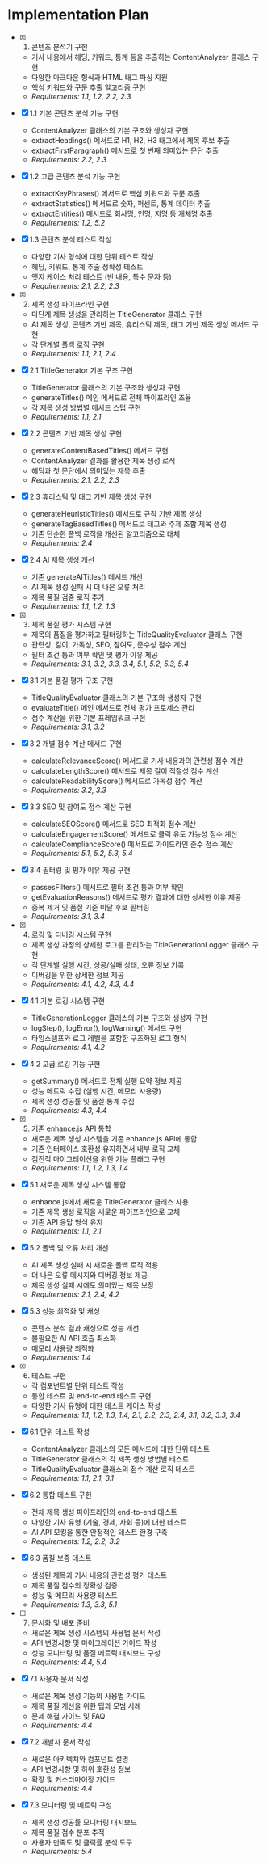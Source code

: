 # Implementation Plan

- [x] 1. 콘텐츠 분석기 구현
  - 기사 내용에서 헤딩, 키워드, 통계 등을 추출하는 ContentAnalyzer 클래스 구현
  - 다양한 마크다운 형식과 HTML 태그 파싱 지원
  - 핵심 키워드와 구문 추출 알고리즘 구현
  - _Requirements: 1.1, 1.2, 2.2, 2.3_

- [x] 1.1 기본 콘텐츠 분석 기능 구현
  - ContentAnalyzer 클래스의 기본 구조와 생성자 구현
  - extractHeadings() 메서드로 H1, H2, H3 태그에서 제목 후보 추출
  - extractFirstParagraph() 메서드로 첫 번째 의미있는 문단 추출
  - _Requirements: 2.2, 2.3_

- [x] 1.2 고급 콘텐츠 분석 기능 구현
  - extractKeyPhrases() 메서드로 핵심 키워드와 구문 추출
  - extractStatistics() 메서드로 숫자, 퍼센트, 통계 데이터 추출
  - extractEntities() 메서드로 회사명, 인명, 지명 등 개체명 추출
  - _Requirements: 1.2, 5.2_

- [x] 1.3 콘텐츠 분석 테스트 작성
  - 다양한 기사 형식에 대한 단위 테스트 작성
  - 헤딩, 키워드, 통계 추출 정확성 테스트
  - 엣지 케이스 처리 테스트 (빈 내용, 특수 문자 등)
  - _Requirements: 2.1, 2.2, 2.3_

- [x] 2. 제목 생성 파이프라인 구현
  - 다단계 제목 생성을 관리하는 TitleGenerator 클래스 구현
  - AI 제목 생성, 콘텐츠 기반 제목, 휴리스틱 제목, 태그 기반 제목 생성 메서드 구현
  - 각 단계별 폴백 로직 구현
  - _Requirements: 1.1, 2.1, 2.4_

- [x] 2.1 TitleGenerator 기본 구조 구현
  - TitleGenerator 클래스의 기본 구조와 생성자 구현
  - generateTitles() 메인 메서드로 전체 파이프라인 조율
  - 각 제목 생성 방법별 메서드 스텁 구현
  - _Requirements: 1.1, 2.1_

- [x] 2.2 콘텐츠 기반 제목 생성 구현
  - generateContentBasedTitles() 메서드 구현
  - ContentAnalyzer 결과를 활용한 제목 생성 로직
  - 헤딩과 첫 문단에서 의미있는 제목 추출
  - _Requirements: 2.1, 2.2, 2.3_

- [x] 2.3 휴리스틱 및 태그 기반 제목 생성 구현
  - generateHeuristicTitles() 메서드로 규칙 기반 제목 생성
  - generateTagBasedTitles() 메서드로 태그와 주제 조합 제목 생성
  - 기존 단순한 폴백 로직을 개선된 알고리즘으로 대체
  - _Requirements: 2.4_

- [x] 2.4 AI 제목 생성 개선
  - 기존 generateAITitles() 메서드 개선
  - AI 제목 생성 실패 시 더 나은 오류 처리
  - 제목 품질 검증 로직 추가
  - _Requirements: 1.1, 1.2, 1.3_

- [x] 3. 제목 품질 평가 시스템 구현
  - 제목의 품질을 평가하고 필터링하는 TitleQualityEvaluator 클래스 구현
  - 관련성, 길이, 가독성, SEO, 참여도, 준수성 점수 계산
  - 필터 조건 통과 여부 확인 및 평가 이유 제공
  - _Requirements: 3.1, 3.2, 3.3, 3.4, 5.1, 5.2, 5.3, 5.4_

- [x] 3.1 기본 품질 평가 구조 구현
  - TitleQualityEvaluator 클래스의 기본 구조와 생성자 구현
  - evaluateTitle() 메인 메서드로 전체 평가 프로세스 관리
  - 점수 계산을 위한 기본 프레임워크 구현
  - _Requirements: 3.1, 3.2_

- [x] 3.2 개별 점수 계산 메서드 구현
  - calculateRelevanceScore() 메서드로 기사 내용과의 관련성 점수 계산
  - calculateLengthScore() 메서드로 제목 길이 적절성 점수 계산
  - calculateReadabilityScore() 메서드로 가독성 점수 계산
  - _Requirements: 3.2, 3.3_

- [x] 3.3 SEO 및 참여도 점수 계산 구현
  - calculateSEOScore() 메서드로 SEO 최적화 점수 계산
  - calculateEngagementScore() 메서드로 클릭 유도 가능성 점수 계산
  - calculateComplianceScore() 메서드로 가이드라인 준수 점수 계산
  - _Requirements: 5.1, 5.2, 5.3, 5.4_

- [x] 3.4 필터링 및 평가 이유 제공 구현
  - passesFilters() 메서드로 필터 조건 통과 여부 확인
  - getEvaluationReasons() 메서드로 평가 결과에 대한 상세한 이유 제공
  - 중복 제거 및 품질 기준 미달 후보 필터링
  - _Requirements: 3.1, 3.4_

- [x] 4. 로깅 및 디버깅 시스템 구현
  - 제목 생성 과정의 상세한 로그를 관리하는 TitleGenerationLogger 클래스 구현
  - 각 단계별 실행 시간, 성공/실패 상태, 오류 정보 기록
  - 디버깅을 위한 상세한 정보 제공
  - _Requirements: 4.1, 4.2, 4.3, 4.4_

- [x] 4.1 기본 로깅 시스템 구현
  - TitleGenerationLogger 클래스의 기본 구조와 생성자 구현
  - logStep(), logError(), logWarning() 메서드 구현
  - 타임스탬프와 로그 레벨을 포함한 구조화된 로그 형식
  - _Requirements: 4.1, 4.2_

- [x] 4.2 고급 로깅 기능 구현
  - getSummary() 메서드로 전체 실행 요약 정보 제공
  - 성능 메트릭 수집 (실행 시간, 메모리 사용량)
  - 제목 생성 성공률 및 품질 통계 수집
  - _Requirements: 4.3, 4.4_

- [x] 5. 기존 enhance.js API 통합
  - 새로운 제목 생성 시스템을 기존 enhance.js API에 통합
  - 기존 인터페이스 호환성 유지하면서 내부 로직 교체
  - 점진적 마이그레이션을 위한 기능 플래그 구현
  - _Requirements: 1.1, 1.2, 1.3, 1.4_

- [x] 5.1 새로운 제목 생성 시스템 통합
  - enhance.js에서 새로운 TitleGenerator 클래스 사용
  - 기존 제목 생성 로직을 새로운 파이프라인으로 교체
  - 기존 API 응답 형식 유지
  - _Requirements: 1.1, 2.1_

- [x] 5.2 폴백 및 오류 처리 개선
  - AI 제목 생성 실패 시 새로운 폴백 로직 적용
  - 더 나은 오류 메시지와 디버깅 정보 제공
  - 제목 생성 실패 시에도 의미있는 제목 보장
  - _Requirements: 2.1, 2.4, 4.2_

- [x] 5.3 성능 최적화 및 캐싱
  - 콘텐츠 분석 결과 캐싱으로 성능 개선
  - 불필요한 AI API 호출 최소화
  - 메모리 사용량 최적화
  - _Requirements: 1.4_

- [x] 6. 테스트 구현
  - 각 컴포넌트별 단위 테스트 작성
  - 통합 테스트 및 end-to-end 테스트 구현
  - 다양한 기사 유형에 대한 테스트 케이스 작성
  - _Requirements: 1.1, 1.2, 1.3, 1.4, 2.1, 2.2, 2.3, 2.4, 3.1, 3.2, 3.3, 3.4_

- [x] 6.1 단위 테스트 작성
  - ContentAnalyzer 클래스의 모든 메서드에 대한 단위 테스트
  - TitleGenerator 클래스의 각 제목 생성 방법별 테스트
  - TitleQualityEvaluator 클래스의 점수 계산 로직 테스트
  - _Requirements: 1.1, 2.1, 3.1_

- [x] 6.2 통합 테스트 구현
  - 전체 제목 생성 파이프라인의 end-to-end 테스트
  - 다양한 기사 유형 (기술, 경제, 사회 등)에 대한 테스트
  - AI API 모킹을 통한 안정적인 테스트 환경 구축
  - _Requirements: 1.2, 2.2, 3.2_

- [x] 6.3 품질 보증 테스트
  - 생성된 제목과 기사 내용의 관련성 평가 테스트
  - 제목 품질 점수의 정확성 검증
  - 성능 및 메모리 사용량 테스트
  - _Requirements: 1.3, 3.3, 5.1_

- [ ] 7. 문서화 및 배포 준비
  - 새로운 제목 생성 시스템의 사용법 문서 작성
  - API 변경사항 및 마이그레이션 가이드 작성
  - 성능 모니터링 및 품질 메트릭 대시보드 구성
  - _Requirements: 4.4, 5.4_

- [x] 7.1 사용자 문서 작성
  - 새로운 제목 생성 기능의 사용법 가이드
  - 제목 품질 개선을 위한 팁과 모범 사례
  - 문제 해결 가이드 및 FAQ
  - _Requirements: 4.4_

- [x] 7.2 개발자 문서 작성
  - 새로운 아키텍처와 컴포넌트 설명
  - API 변경사항 및 하위 호환성 정보
  - 확장 및 커스터마이징 가이드
  - _Requirements: 4.4_

- [x] 7.3 모니터링 및 메트릭 구성
  - 제목 생성 성공률 모니터링 대시보드
  - 제목 품질 점수 분포 추적
  - 사용자 만족도 및 클릭률 분석 도구
  - _Requirements: 5.4_